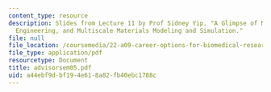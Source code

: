 ```yaml
---
content_type: resource
description: Slides from Lecture 11 by Prof Sidney Yip, "A Glimpse of MIT, Nuclear
  Engineering, and Multiscale Materials Modeling and Simulation."
file: null
file_location: /coursemedia/22-a09-career-options-for-biomedical-research-fall-2006/a44ebf9dbf194e618a82fb40ebc1788c_advisorsem05.pdf
file_type: application/pdf
resourcetype: Document
title: advisorsem05.pdf
uid: a44ebf9d-bf19-4e61-8a82-fb40ebc1788c
---
```


